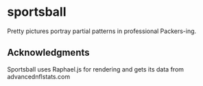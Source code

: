sportsball
==========

Pretty pictures portray partial patterns in professional Packers-ing.

Acknowledgments
---------------
Sportsball uses Raphael.js for rendering and gets its data from advancednflstats.com
